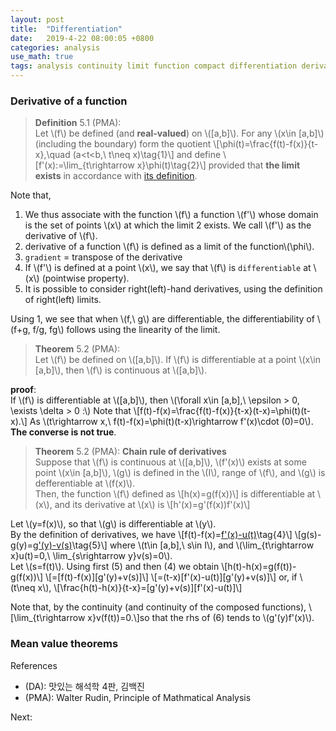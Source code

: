 ```yaml
---
layout: post
title:  "Differentiation"
date:   2019-4-22 08:00:05 +0800
categories: analysis
use_math: true
tags: analysis continuity limit function compact differentiation derivative
---
```




### Derivative of a function
> __Definition__ 5.1 (PMA):  
Let \\(f\\) be defined (and __real-valued__) on \\([a,b]\\). For any \\(x\in [a,b]\\) (including the boundary) form the quotient
\\[\phi(t)=\frac\{f(t)-f(x)\}\{t-x\},\quad (a<t<b,\\ t\neq x)\tag\{1\}\\]
and define
\\[f'(x):=\lim\_\{t\rightarrow x\}\phi(t)\tag\{2\}\\]
provided that __the limit exists__ in accordance with <a href="https://nailbrainz.github.io/analysis/2018/12/19/limit.html" target="_blank">its definition</a>.

Note that,
1. We thus associate with the function \\(f\\) a function \\(f'\\) whose domain is the set of points \\(x\\) at which the limit 2 exists. We call \\(f'\\) as the derivative of \\(f\\).
2. derivative of a function \\(f\\) is defined as a limit of the function\\(\phi\\). 
3. `gradient` = transpose of the derivative
4. If \\(f'\\) is defined at a point \\(x\\), we say that \\(f\\) is `differentiable` at \\(x\\) (pointwise property). 
5. It is possible to consider right(left)-hand derivatives, using the definition of right(left) limits.

Using 1, we see that when \\(f,\\ g\\) are differentiable, the differentiability of \\(f+g, f/g, fg\\) follows using the linearity of the limit.

> __Theorem__ 5.2 (PMA):  
Let \\(f\\) be defined on \\([a,b]\\). If \\(f\\) is differentiable at a point \\(x\in [a,b]\\), then \\(f\\) is continuous at \\([a,b]\\).

__proof__:  
If \\(f\\) is differentiable at \\([a,b]\\), then \\(\forall x\in [a,b],\\ \epsilon > 0, \exists \delta > 0 :\\)
Note that 
\\[f(t)-f(x)=\frac\{f(t)-f(x)\}\{t-x\}(t-x)=\phi(t)(t-x).\\]
As \\(t\rightarrow x,\\ f(t)-f(x)=\phi(t)(t-x)\rightarrow f'(x)\cdot (0)=0\\).  
__The converse is not true__.

> __Theorem__ 5.2 (PMA): __Chain rule of derivatives__   
Suppose that \\(f\\) is continuous at \\([a,b]\\), \\(f'(x)\\) exists at some point \\(x\in [a,b\]\\), \\(g\\) is defined in the \\(I\\), range of \\(f\\), and \\(g\\) is defferentiable at \\(f(x)\\).  
Then, the function \\(f\\) defined as
\\[h(x)=g(f(x))\\]
is differentiable at \\(x\\), and its derivative at \\(x\\) is
\\[h'(x)=g'(f(x))f'(x)\\]

Let \\(y=f(x)\\), so that \\(g\\) is differentiable at \\(y\\).  
By the definition of derivatives, we have
\\[f(t)-f(x)=[f'(x)-u(t)](t-x)\tag\{4\}\\]
\\[g(s)-g(y)=[g'(y)-v(s)](s-y)\tag\{5\}\\]
where \\(t\in [a,b],\\ s\in I\\), and \\(\lim\_\{t\rightarrow x\}u(t)=0,\\ \lim\_\{s\rightarrow y\}v(s)=0\\).  
Let \\(s=f(t)\\). Using first (5) and then (4) we obtain
\\[h(t)-h(x)=g(f(t))-g(f(x))\\]
\\[=[f(t)-f(x)][g'(y)+v(s)]\\]
\\[=(t-x)[f'(x)-u(t)][g'(y)+v(s)]\\]
or, if \\(t\neq x\\),
\\[\frac\{h(t)-h(x)\}\{t-x\}=[g'(y)+v(s)][f'(x)-u(t)]\\]

Note that, by the continuity (and continuity of the composed functions), \\[\lim\_\{t\rightarrow x\}v(f(t))=0.\\]so that the rhs of (6) tends to \\(g'(y)f'(x)\\).

### Mean value theorems


References
* (DA): 맛있는 해석학 4판, 김백진
* (PMA): Walter Rudin, Principle of Mathmatical Analysis

Next:  

